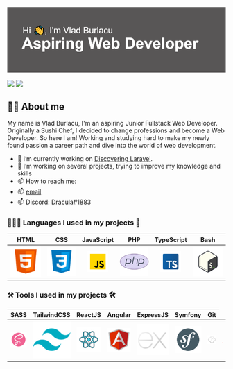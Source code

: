 <img src="GitHubBanner.png">
<p><a href="https://www.linkedin.com/in/vlad-burlacu-8a9163238"><img src="https://img.shields.io/badge/linkedin-%230077B5.svg?&style=for-the-badge&logo=linkedin&logoColor=white" height=25></a> <a href="https://www.instagram.com/vladburlacu1993/"><img src="https://img.shields.io/badge/instagram-%23E4405F.svg?&style=for-the-badge&logo=instagram&logoColor=white" height=25></a></p>

## 🙋‍♂️ About me

My name is Vlad Burlacu, I'm an aspiring Junior Fullstack Web Developer. Originally a Sushi Chef, I decided to change
professions and become a Web Developer. So here I am! Working and studying hard to make my newly found passion
a career path and dive into the world of web development.

- 🔭 I’m currently working on <a href="https://github.com/VladBurlacu/Discovering-Laravel">Discovering Laravel</a>.</li>
- 🧐 I’m working on several projects, trying to improve my knowledge and skills</li>
- 📫 How to reach me:
- 📫 [email](mailto:vladburlacu1337@gmail.com)
- 📫 Discord: Dracula#1883

### 🧑🏼‍💻 Languages I used in my projects 🧩

<table>
      <thead align="center" style="text-align:center">
        <th align="center" style="text-align:center">HTML</th>
        <th align="center" style="text-align:center">CSS</th>
        <th align="center" style="text-align:center">JavaScript</th>
        <th align="center" style="text-align:center">PHP</th>
        <th align="center" style="text-align:center">TypeScript</th>
        <th align="center" style="text-align:center">Bash</th>
      </thead>
      <tbody>
        <td align="center" style="text-align:center">
          <img src="./assets/48x_Html.svg" alt="HTML 5" />
        </td>
        <td align="center" style="text-align:center" >
          <img src="./assets/48x_CSS.svg" alt="CSS3" />
        </td>
        <td align="center" style="text-align:center">
          <img src="./assets/48x_JavaScript.png" alt="JavaScript" />
        </td>
        <td align="center" style="text-align:center">
          <img src="./assets/48x_PhP.svg" alt="Php" />
        </td>
        <td align="center" style="text-align:center"><img src="./assets/48x_TypeScript.png" alt="TypeScript" /></td>
        <td align="center" style="text-align:center"><img src="./assets/48x_bash.svg" alt="bash" /></td>
      </tbody>
</table>

### ⚒️ Tools I used in my projects 🛠

<center>
<table>
      <thead align="center" style="text-align:center">
        <th align="center" style="text-align:center">SASS</th>
        <th align="center" style="text-align:center">TailwindCSS</th>
        <th align="center" style="text-align:center">ReactJS</th>
        <th align="center" style="text-align:center">Angular</th>
        <th align="center" style="text-align:center">ExpressJS</th>
        <th align="center" style="text-align:center">Symfony</th>
        <th align="center" style="text-align:center">Git</th>
      </thead>
      <tbody>
        <td align="center" style="text-align:center">
          <img src="./assets/Tools/48x_sass.svg" alt="SASS" />
        </td>
        <td align="center" style="text-align:center">
          <img src="./assets/Tools/48x_tailwind.svg" alt="Tailwind CSS" />
        </td>
        <td align="center" style="text-align:center">
          <img src="./assets/Tools/48x_react.svg" alt="ReactJS" />
        </td>
        <td align="center" style="text-align:center">
          <img src="./assets/Tools/48x_angular.svg" alt="Angular" />
        </td>
        <td align="center" style="text-align:center;background-color:smokewhite;">
          <img src="./assets/Tools/48x_expressjs_light.svg" alt="ExpressJS" />
        </td>
        <td align="center" style="text-align:center">
          <img src="./assets/Tools/48x_symfony.svg" alt="Symfony" />
        </td>
        <td align="center" style="text-align:center; background-color:smokewhite;">
          <img src="./assets/Tools/48x_git_light.svg" alt="Git" />
        </td>
        <td align="center" style="text-align:center; background-color:smokewhite;">
          <img src="./assets/Tools/48x_laravel.png" alt="Laravel" />
        </td>
      </tbody>
</table>
</center>

<!--
**VladBurlacu/VladBurlacu** is a ✨ _special_ ✨ repository because its `README.md` (this file) appears on your GitHub profile.

Here are some ideas to get you started:

- 🔭 I’m currently working on ...
- 🌱 I’m currently learning ...
- 👯 I’m looking to collaborate on ...
- 🤔 I’m looking for help with ...
- 💬 Ask me about ...
- 📫 How to reach me: ...
- 😄 Pronouns: ...
- ⚡ Fun fact: ...
-->
